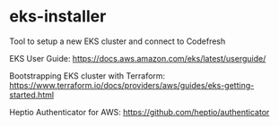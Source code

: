 # eks-installer
Tool to setup a new EKS cluster and connect to Codefresh

EKS User Guide:
https://docs.aws.amazon.com/eks/latest/userguide/

Bootstrapping EKS cluster with Terraform:
https://www.terraform.io/docs/providers/aws/guides/eks-getting-started.html

Heptio Authenticator for AWS:
https://github.com/heptio/authenticator
